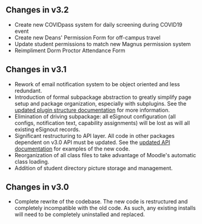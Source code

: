 ## Changes in v3.2
- Create new COVIDpass system for daily screening during COVID19 event
- Create new Deans' Permission Form for off-campus travel
- Update student permissions to match new Magnus permission system
- Reimpliment Dorm Proctor Attendance Form

## Changes in v3.1
- Rework of email notification system to be object oriented and less redundant.
- Introduction of formal subpackage abstraction to greatly simplify page setup and package organization, especially with subplugins. See the [updated plugin structure documentation](/docs/PLUGIN_STRUCTURE.md#subpackages-abstraction) for more information.
- Elimination of driving subpackage: all eSignout configuration (all configs, notification text, capability assignments) will be lost as will all existing eSignout records.
- Significant restructuring to API layer. All code in other packages dependent on v3.0 API must be updated. See the [updated API documentation](/docs/API_LAYER.md) for examples of the new code.
- Reorganization of all class files to take advantage of Moodle's automatic class loading.
- Addition of student directory picture storage and management.

## Changes in v3.0
- Complete rewrite of the codebase. The new code is restructured and completely incompatible with the old code. As such, any existing installs will need to be completely uninstalled and replaced.
